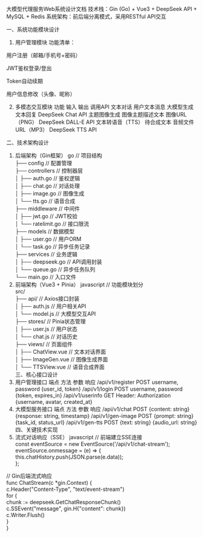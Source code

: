 大模型代理服务Web系统设计文档
技术栈：Gin (Go) + Vue3 + DeepSeek API + MySQL + Redis
系统架构：前后端分离模式，采用RESTful API交互

一、系统功能模块设计
1. 用户管理模块
   功能清单：

用户注册（邮箱/手机号+密码）

JWT鉴权登录/登出

Token自动续期

用户信息修改（头像、昵称）

2. 多模态交互模块
   功能	输入	输出	调用API
   文本对话	用户文本消息	大模型生成文本回复	DeepSeek Chat API
   主题图像生成	图像主题描述文本	图像URL（PNG）	DeepSeek DALL-E API
   文本转语音（TTS）	待合成文本	音频文件URL（MP3）	DeepSeek TTS API

二、技术架构设计
1. 后端架构（Gin框架）
   go
   // 项目结构  
   ├── config              // 配置管理  
   ├── controllers         // 控制器层  
   │   ├── auth.go         // 鉴权逻辑  
   │   ├── chat.go         // 对话处理  
   │   ├── image.go        // 图像生成  
   │   └── tts.go          // 语音合成  
   ├── middleware          // 中间件  
   │   ├── jwt.go          // JWT校验  
   │   └── ratelimit.go    // 接口限流  
   ├── models              // 数据模型  
   │   ├── user.go         // 用户ORM  
   │   └── task.go         // 异步任务记录  
   ├── services            // 业务逻辑  
   │   ├── deepseek.go     // API调用封装  
   │   └── queue.go        // 异步任务队列  
   └── main.go             // 入口文件
2. 前端架构（Vue3 + Pinia）
   javascript
   // 功能模块划分  
   src/  
   ├── api/                // Axios接口封装  
   │   ├── auth.js         // 用户相关API  
   │   └── model.js        // 大模型交互API  
   ├── stores/             // Pinia状态管理  
   │   ├── user.js         // 用户状态  
   │   └── chat.js         // 对话历史  
   ├── views/              // 页面组件  
   │   ├── ChatView.vue     // 文本对话界面  
   │   ├── ImageGen.vue    // 图像生成界面  
   │   └── TTSView.vue     // 语音合成界面  
   三、核心接口设计
1. 用户管理接口
   端点	方法	参数	响应
   /api/v1/register	POST	username, password	{user_id, token}
   /api/v1/login	POST	username, password	{token, expires_in}
   /api/v1/userinfo	GET	Header: Authorization	{username, avatar, created_at}
2. 大模型服务接口
   端点	方法	参数	响应
   /api/v1/chat	POST	{content: string}	{response: string, timestamp}
   /api/v1/gen-image	POST	{prompt: string}	{task_id, status_url}
   /api/v1/gen-tts	POST	{text: string}	{audio_url: string}
   四、关键技术实现
1. 流式对话响应（SSE）
   javascript
   // 前端建立SSE连接  
   const eventSource = new EventSource('/api/v1/chat-stream');  
   eventSource.onmessage = (e) => {  
   this.chatHistory.push(JSON.parse(e.data));  
   };

// Gin后端流式响应  
func ChatStream(c *gin.Context) {  
c.Header("Content-Type", "text/event-stream")  
for {  
chunk := deepseek.GetChatResponseChunk()  
c.SSEvent("message", gin.H{"content": chunk})  
c.Writer.Flush()  
}  
} 